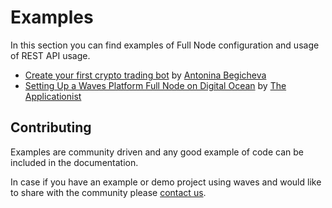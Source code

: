 # Examples

In this section you can find examples of Full Node configuration and usage of REST API usage. 

 * [Create your first crypto trading bot]() by [Antonina Begicheva](https://github.com/gingerabsurdity)
 * [Setting Up a Waves Platform Full Node on Digital Ocean]() by [The Applicationist](https://github.com/theapplicationist)

## Contributing
Examples are community driven and any good example of code can be included in the documentation. 


In case if you have an example or demo project using waves and would like to share with the community please [contact us](http://wavesplatform.com/forum).